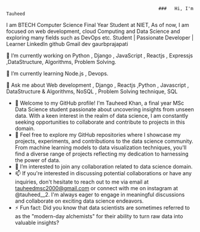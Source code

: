 
                                                             ###   Hi, I'm Tauheed
							     
I am BTECH Computer Science Final Year Student at NIET, As of now, I am focused on web development, cloud Computing and Data Science and exploring many fields such as DevOps etc.
Student | Passionate Developer | Learner
LinkedIn github Gmail dev
gaurbprajapati

🔭 I’m currently working on Python , Django , JavaScript , Reactjs , Expressjs ,DataStructure, Algorithms, Problem Solving.

🌱 I’m currently learning Node.js , Devops.

💬 Ask me about Web development , Django , Reactjs ,Python , Javascript , DataStructure & Algorithms, NoSQL , Problem Solving technique, SQL










- 👋 Welcome to my GitHub profile! I'm Tauheed Khan, a final year MSc Data Science student passionate about uncovering insights from unseen data. With a keen interest in the realm of data science, I am constantly seeking opportunities to collaborate and contribute to projects in this domain.
- 👀 Feel free to explore my GitHub repositories where I showcase my projects, experiments, and contributions to the data science community. From machine learning models to data visualization techniques, you'll find a diverse range of projects reflecting my dedication to harnessing the power of data.
- 💞️ I’m interested to join any collaboration related to data science domain.
- 📫 If you're interested in discussing potential collaborations or have any inquiries, don't hesitate to reach out to me via email at tauheedmsc2000@gmail.com or connect with me on instagram at @tauheed__2. I'm always eager to engage in meaningful discussions and collaborate on exciting data science endeavors.
- ⚡ Fun fact: Did you know that data scientists are sometimes referred to as the "modern-day alchemists" for their ability to turn raw data into valuable insights?

<!---
tauheed20000/tauheed20000 is a ✨ special ✨ repository because its `README.md` (this file) appears on your GitHub profile.
You can click the Preview link to take a look at your changes.
--->
